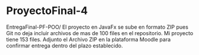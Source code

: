 # ProyectoFinal-4
EntregaFinal-PF-POO/
El proyecto en JavaFx se sube en formato ZIP pues Git no deja incluir archivos de mas de 100 files en el repositorio. Mi proyecto tiene 153 files.
Adjunto el Archivo ZIP en la plataforma Moodle para confirmar entrega dentro del plazo establecido.
